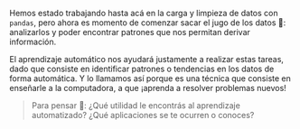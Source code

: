 Hemos estado trabajando hasta acá en la carga y limpieza de datos con `pandas`, pero ahora es momento de comenzar sacar el jugo de los datos 🍊: analizarlos y poder encontrar patrones que nos permitan derivar información. 

El aprendizaje automático nos ayudará justamente a realizar estas tareas, dado que consiste en identificar patrones o tendencias en los datos de forma automática. Y lo llamamos así porque es una técnica que consiste en enseñarle a la computadora, a que ¡aprenda a resolver problemas nuevos!

> Para pensar 🤔: ¿Qué utilidad le encontrás al aprendizaje automatizado? ¿Qué aplicaciones se te ocurren o conoces?
